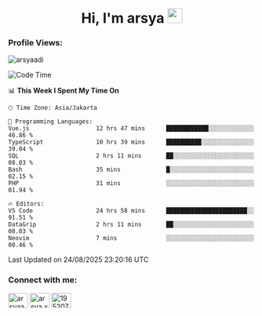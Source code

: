 <h1 align="center">Hi, I'm arsya 
  <img src="https://media.giphy.com/media/hvRJCLFzcasrR4ia7z/giphy.gif" width="30px"/>
</h1>

<p align="left"> <h3>Profile Views:</h3> <img src="https://komarev.com/ghpvc/?username=arsyaadi&label=Profile%20views&color=0e75b6&style=flat" alt="arsyaadi" /> </p>

<!--START_SECTION:waka-->
![Code Time](http://img.shields.io/badge/Code%20Time-4%2C376%20hrs%2053%20mins-blue)

📊 **This Week I Spent My Time On** 

```text
🕑︎ Time Zone: Asia/Jakarta

💬 Programming Languages: 
Vue.js                   12 hrs 47 mins      ████████████░░░░░░░░░░░░░   46.86 % 
TypeScript               10 hrs 39 mins      ██████████░░░░░░░░░░░░░░░   39.04 % 
SQL                      2 hrs 11 mins       ██░░░░░░░░░░░░░░░░░░░░░░░   08.03 % 
Bash                     35 mins             █░░░░░░░░░░░░░░░░░░░░░░░░   02.15 % 
PHP                      31 mins             ░░░░░░░░░░░░░░░░░░░░░░░░░   01.94 % 

🔥 Editors: 
VS Code                  24 hrs 58 mins      ███████████████████████░░   91.51 % 
DataGrip                 2 hrs 11 mins       ██░░░░░░░░░░░░░░░░░░░░░░░   08.03 % 
Neovim                   7 mins              ░░░░░░░░░░░░░░░░░░░░░░░░░   00.46 % 
```


 Last Updated on 24/08/2025 23:20:16 UTC
<!--END_SECTION:waka-->

<!-- - 📫 How to reach me **itsme@arsyaadi.software** -->


<h3 align="left">Connect with me:</h3>
<p align="left">
<a href="https://linkedin.com/in/arsyaadi" target="blank"><img align="center" src="https://raw.githubusercontent.com/rahuldkjain/github-profile-readme-generator/master/src/images/icons/Social/linked-in-alt.svg" alt="arsyaadi" height="30" width="40" /></a>
<a href="https://fb.com/arsya.xkz" target="blank"><img align="center" src="https://raw.githubusercontent.com/rahuldkjain/github-profile-readme-generator/master/src/images/icons/Social/facebook.svg" alt="arsya.xkz" height="30" width="40" /></a>
<a href="https://stackoverflow.com/users/19520749" target="blank"><img align="center" src="https://raw.githubusercontent.com/rahuldkjain/github-profile-readme-generator/master/src/images/icons/Social/stack-overflow.svg" alt="19520749" height="30" width="40" /></a>
</p>
